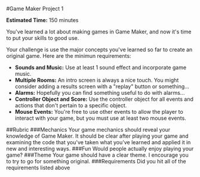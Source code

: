 #Game Maker Project 1

**Estimated Time:** 150 minutes

You've learned a lot about making games in Game Maker, and now it's time to put your skills to good use.

Your challenge is use the major concepts you've learned so far to create an original game. Here are the minimun requirements:

* **Sounds and Music:** Use at least 1 sound effect and incorporate game music.
* **Multiple Rooms:** An intro screen is always a nice touch. You might consider adding a results screen with a "replay" button or something...
* **Alarms:** Hopefully you can find something useful to do with alarms...
* **Controller Object and Score:** Use the controller object for all events and actions that don't pertain to a specific object.
* **Mouse Events:** You're free to use other events to allow the player to interact with your game, but you must use at least two mouse events.

##Rubric
###Mechanics
Your game mechanics should reveal your knowledge of Game Maker. It should be clear after playing your game and examining the code that you've taken what you've learned and applied it in new and interesting ways.
###Fun
Would people actually enjoy playing your game?
###Theme
Your game should have a clear theme. I encourage you to try to go for something original.
###Requirements
Did you hit all of the requirements listed above
